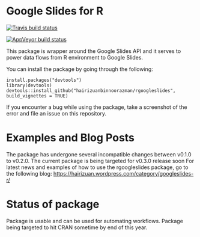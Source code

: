 # Google Slides for R

[![Travis build status](https://travis-ci.com/hairizuanbinnoorazman/rgoogleslides.svg?branch=master)](https://travis-ci.com/hairizuanbinnoorazman/rgoogleslides)

[![AppVeyor build status](https://ci.appveyor.com/api/projects/status/github/hairizuanbinnoorazman/rgoogleslides?branch=master&svg=true)](https://ci.appveyor.com/project/hairizuanbinnoorazman/rgoogleslides)

This package is wrapper around the Google Slides API and it serves to power data flows from R environment to Google Slides.

You can install the package by going through the following:

```
install.packages("devtools")
library(devtools)
devtools::install_github("hairizuanbinnoorazman/rgoogleslides", build_vignettes = TRUE)
```

If you encounter a bug while using the package, take a screenshot of the error and file an issue on this repository.

# Examples and Blog Posts

The package has undergone several incompatible changes between v0.1.0 to v0.2.0. The current package is being targeted for v0.3.0 release soon
For latest news and examples of how to use the rgoogleslides package, go to the following blog:
https://hairizuan.wordpress.com/category/googleslides-r/

# Status of package

Package is usable and can be used for automating workflows. Package being targeted to hit CRAN sometime by end of this year.
